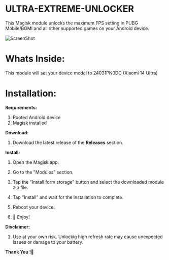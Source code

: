 # ULTRA-EXTREME-UNLOCKER
This Magisk module unlocks the maximum FPS setting in PUBG Mobile/BGMI and all other supported games on your Android device.

![ScreenShot](https://github.com/shakilxt/ULTRA-EXTREME-UNLOCKER/blob/main/Screenshot.jpg?raw=true)

# Whats Inside:
This module will set your device model to 24031PN0DC (Xiaomi 14 Ultra)

# Installation:

**Requirements:**

1. Rooted Android device
2. Magisk installed

**Download:**

1. Download the latest release of the **Releases** section.

**Install:**

1. Open the Magisk app.

2. Go to the "Modules" section.

3. Tap the "Install form storage" button and select the downloaded module zip file.

4. Tap "Install" and wait for the installation to complete.

5. Reboot your device.

6. 👊 Enjoy!

**Disclaimer:**

1. Use at your own risk. Unlockig high refresh rate may cause unexpected issues or damage to your battery.


**Thank You !🫵**
